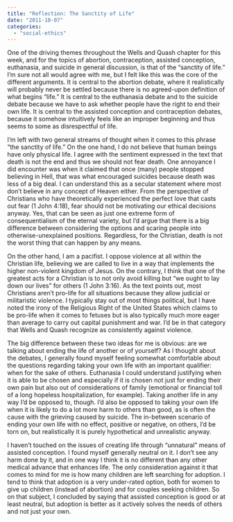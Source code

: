 ```yaml
---
title: "Reflection: The Sanctity of Life"
date: "2011-10-07"
categories: 
  - "social-ethics"
---
```


One of the driving themes throughout the Wells and Quash chapter for this week, and for the topics of abortion, contraception, assisted conception, euthanasia, and suicide in general discussion, is that of the “sanctity of life.” I’m sure not all would agree with me, but I felt like this was the core of the different arguments. It is central to the abortion debate, where it realistically will probably never be settled because there is no agreed-upon definition of what begins “life.” It is central to the euthanasia debate and to the suicide debate because we have to ask whether people have the right to end their own life. It is central to the assisted conception and contraception debates, because it somehow intuitively feels like an improper beginning and thus seems to some as disrespectful of life.

<!--more-->I’m left with two general streams of thought when it comes to this phrase “the sanctity of life.” On the one hand, I do not believe that human beings have only physical life. I agree with the sentiment expressed in the text that death is not the end and thus we should not fear death. One annoyance I did encounter was when it claimed that once (many) people stopped believing in Hell, that was what encouraged suicides because death was less of a big deal. I can understand this as a secular statement where most don’t believe in any concept of Heaven either. From the perspective of Christians who have theoretically experienced the perfect love that casts out fear (1 John 4:18), fear should not be motivating our ethical decisions anyway. Yes, that can be seen as just one extreme form of consequentialism of the eternal variety, but I’d argue that there is a big difference between considering the options and scaring people into otherwise-unexplained positions. Regardless, for the Christian, death is not the worst thing that can happen by any means.

On the other hand, I am a pacifist. I oppose violence at all within the Christian life, believing we are called to live in a way that implements the higher non-violent kingdom of Jesus. On the contrary, I think that one of the greatest acts for a Christian is to not only avoid killing but “we ought to lay down our lives” for others (1 John 3:16). As the text points out, most Christians aren’t pro-life for all situations because they allow judicial or militaristic violence. I typically stay out of most things political, but I have noted the irony of the Religious Right of the United States which claims to be pro-life when it comes to fetuses but is also typically much more eager than average to carry out capital punishment and war. I’d be in that category that Wells and Quash recognize as consistently against violence.

The big difference between these two ideas for me is obvious: are we talking about ending the life of another or of yourself? As I thought about the debates, I generally found myself feeling somewhat comfortable about the questions regarding taking your own life with an important qualifier: when for the sake of others. Euthanasia I could understand justifying when it is able to be chosen and especially if it is chosen not just for ending their own pain but also out of considerations of family (emotional or financial toll of a long hopeless hospitalization, for example). Taking another life in any way I’d be opposed to, though. I’d also be opposed to taking your own life when it is likely to do a lot more harm to others than good, as is often the cause with the grieving caused by suicide. The in-between scenario of ending your own life with no effect, positive or negative, on others, I’d be torn on, but realistically it is purely hypothetical and unrealistic anyway.

I haven’t touched on the issues of creating life through “unnatural” means of assisted conception. I found myself generally neutral on it. I don’t see any harm done by it, and in one way I think it is no different than any other medical advance that enhances life. The only consideration against it that comes to mind for me is how many children are left searching for adoption. I tend to think that adoption is a very under-rated option, both for women to give up children (instead of abortion) and for couples seeking children. So on that subject, I concluded by saying that assisted conception is good or at least neutral, but adoption is better as it actively solves the needs of others and not just your own.
